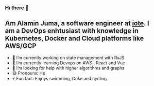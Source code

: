 ### Hi there 👋

## Am Alamin Juma, a software engineer at [iote](https://github.com/iote). I am a DevOps enhtusiast with knowledge in Kubernetes, Docker and Cloud platforms like AWS/GCP
- 🔭 I’m currently working on state management with RxJS 
- 🌱 I’m currently learning Devops on AWS , React  and Vue 
- 🤔 I’m looking for help with higher algorithms and graphs
- 😄 Pronouns: He
- ⚡ Fun fact: Enjoys swimming, Coke and cycling
<!--
**Alamin-Juma/Alamin-Juma** is a ✨ _special_ ✨ repository because its `README.md` (this file) appears on your GitHub profile.

Here are some ideas to get you started:

- 🔭 I’m currently working on state management with RxJS 
- 🌱 I’m currently learning Devops on AWS , React  and Vue 
- 👯 I’m looking to collaborate on ...
- 🤔 I’m looking for help with higher algorithms and graphs
- 💬 Ask me about ...
- 📫 How to reach me: alaminjuma96@gmail.com 
- 😄 Pronouns: He
- ⚡ Fun fact: Enjoys swimming, Coke and cycling
-->
